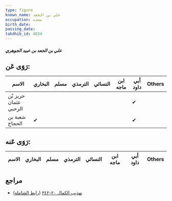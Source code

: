 ```yaml
---
type: figure
known_name: علي بن الجعد
occupation: محدث
birth_date:
passing_date:
tahdhib_id: 4034
---
```

##### علي بن الجعد بن عبيد الجوهري

## رَوَى عَن:
| الاسم                 | البخاري | مسلم | الترمذي | النسائي | ابن ماجه | أبي داود | Others |
| --------------------- | ------- | ---- | ------- | ------- | -------- | -------- | ------ |
| حريز بْن عثمان الرحبي |         |      |         |         |          | ✔        |        |
| شعبة بن الحجاج        | ✔       |      |         |         |          | ✔        |        |
## رَوَى عَنه:
| الاسم | البخاري | مسلم | الترمذي | النسائي | ابن ماجه | أبي داود | Others |
| ----- | ------- | ---- | ------- | ------- | -------- | -------- | ------ |
## مراجع
- [تهذيب الكمال ٢٠-٣٤٢](obsidian://open?vault=Tahdhib-al-Kamal&file=Figures/٤٠٣٤-علي%20بن%20الجعد%20بن%20عبيد%20الجوهري) ([رابط الشاملة](https://shamela.ws/book/3722/10472))